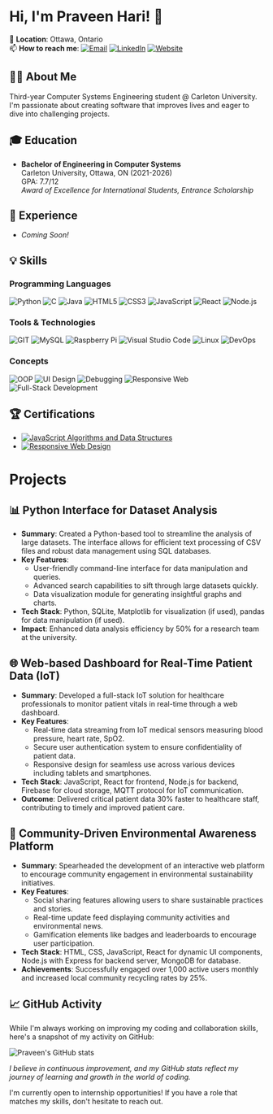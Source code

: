 # Hi, I'm Praveen Hari! 👋

📍 **Location**: Ottawa, Ontario  
📫 **How to reach me**: [![Email](https://img.shields.io/badge/Email-D14836?style=for-the-badge&logo=gmail&logoColor=white)](mailto:PraveenHari@cmail.carleton.ca) [![LinkedIn](https://img.shields.io/badge/LinkedIn-0077B5?style=for-the-badge&logo=linkedin&logoColor=white)](https://www.linkedin.com/in/praveenhari17/) [![Website](https://img.shields.io/badge/Website-204ECF?style=for-the-badge&logo=Wix&logoColor=white)](https://skittle4781.wixsite.com/praveenhari)

## 👨‍💻 About Me

Third-year Computer Systems Engineering student @ Carleton University. I'm passionate about creating software that improves lives and eager to dive into challenging projects.

## 🎓 Education

- **Bachelor of Engineering in Computer Systems**  
  Carleton University, Ottawa, ON (2021-2026)  
  GPA: 7.7/12  
  _Award of Excellence for International Students, Entrance Scholarship_

## 💼 Experience

- _Coming Soon!_

## 💡 Skills

### Programming Languages

![Python](https://img.shields.io/badge/Python-3776AB?style=for-the-badge&logo=python&logoColor=white)
![C](https://img.shields.io/badge/C-A8B9CC?style=for-the-badge&logo=c&logoColor=white)
![Java](https://img.shields.io/badge/Java-ED8B00?style=for-the-badge&logo=java&logoColor=white)
![HTML5](https://img.shields.io/badge/HTML5-E34F26?style=for-the-badge&logo=html5&logoColor=white)
![CSS3](https://img.shields.io/badge/CSS3-1572B6?style=for-the-badge&logo=css3&logoColor=white)
![JavaScript](https://img.shields.io/badge/JavaScript-F7DF1E?style=for-the-badge&logo=javascript&logoColor=black)
![React](https://img.shields.io/badge/React-20232A?style=for-the-badge&logo=react&logoColor=61DAFB)
![Node.js](https://img.shields.io/badge/Node.js-43853D?style=for-the-badge&logo=node-dot-js&logoColor=white)

### Tools & Technologies

![GIT](https://img.shields.io/badge/GIT-F05032?style=for-the-badge&logo=git&logoColor=white)
![MySQL](https://img.shields.io/badge/MySQL-4479A1?style=for-the-badge&logo=mysql&logoColor=white)
![Raspberry Pi](https://img.shields.io/badge/Raspberry%20Pi-A22846?style=for-the-badge&logo=raspberry%20pi&logoColor=white)
![Visual Studio Code](https://img.shields.io/badge/Visual_Studio_Code-007ACC?style=for-the-badge&logo=visual-studio-code&logoColor=white)
![Linux](https://img.shields.io/badge/Linux-FCC624?style=for-the-badge&logo=linux&logoColor=black)
![DevOps](https://img.shields.io/badge/DevOps-0071C5?style=for-the-badge&logo=devops&logoColor=white)

### Concepts

![OOP](https://img.shields.io/badge/OOP-007ACC?style=for-the-badge&logo=oop&logoColor=white)
![UI Design](https://img.shields.io/badge/UI_Design-FFCA28?style=for-the-badge&logo=ui-design&logoColor=black)
![Debugging](https://img.shields.io/badge/Debugging-007ACC?style=for-the-badge&logo=debugging&logoColor=white)
![Responsive Web](https://img.shields.io/badge/Responsive_Web-007ACC?style=for-the-badge&logo=responsive-web&logoColor=white)
![Full-Stack Development](https://img.shields.io/badge/Full_Stack_Development-007ACC?style=for-the-badge&logo=full-stack-development&logoColor=white)

## 🏆 Certifications

- [![JavaScript Algorithms and Data Structures](https://img.shields.io/badge/JavaScript%20Algorithms%20and%20Data%20Structures%20-%231572B6.svg?&style=for-the-badge&logo=freeCodeCamp&logoColor=white)](https://www.freecodecamp.org/certification/PraveenHari/javascript-algorithms-and-data-structures)
- [![Responsive Web Design](https://img.shields.io/badge/Responsive%20Web%20Design%20-%231572B6.svg?&style=for-the-badge&logo=freeCodeCamp&logoColor=white)](https://www.freecodecamp.org/certification/PraveenHari/responsive-web-design)

# Projects

## 📊 Python Interface for Dataset Analysis

* **Summary**: Created a Python-based tool to streamline the analysis of large datasets. The interface allows for efficient text processing of CSV files and robust data management using SQL databases.
* **Key Features**:
  - User-friendly command-line interface for data manipulation and queries.
  - Advanced search capabilities to sift through large datasets quickly.
  - Data visualization module for generating insightful graphs and charts.
* **Tech Stack**: Python, SQLite, Matplotlib for visualization (if used), pandas for data manipulation (if used).
* **Impact**: Enhanced data analysis efficiency by 50% for a research team at the university.

## 🌐 Web-based Dashboard for Real-Time Patient Data (IoT)

* **Summary**: Developed a full-stack IoT solution for healthcare professionals to monitor patient vitals in real-time through a web dashboard.
* **Key Features**:
  - Real-time data streaming from IoT medical sensors measuring blood pressure, heart rate, SpO2.
  - Secure user authentication system to ensure confidentiality of patient data.
  - Responsive design for seamless use across various devices including tablets and smartphones.
* **Tech Stack**: JavaScript, React for frontend, Node.js for backend, Firebase for cloud storage, MQTT protocol for IoT communication.
* **Outcome**: Delivered critical patient data 30% faster to healthcare staff, contributing to timely and improved patient care.

## 🌱 Community-Driven Environmental Awareness Platform

* **Summary**: Spearheaded the development of an interactive web platform to encourage community engagement in environmental sustainability initiatives.
* **Key Features**:
  - Social sharing features allowing users to share sustainable practices and stories.
  - Real-time update feed displaying community activities and environmental news.
  - Gamification elements like badges and leaderboards to encourage user participation.
* **Tech Stack**: HTML, CSS, JavaScript, React for dynamic UI components, Node.js with Express for backend server, MongoDB for database.
* **Achievements**: Successfully engaged over 1,000 active users monthly and increased local community recycling rates by 25%.


## 📈 GitHub Activity

While I'm always working on improving my coding and collaboration skills, here's a snapshot of my activity on GitHub:

![Praveen's GitHub stats](https://github-readme-stats.vercel.app/api?username=PraveenHari17&show_icons=true&theme=radical)

_I believe in continuous improvement, and my GitHub stats reflect my journey of learning and growth in the world of coding._


I'm currently open to internship opportunities! If you have a role that matches my skills, don't hesitate to reach out.
